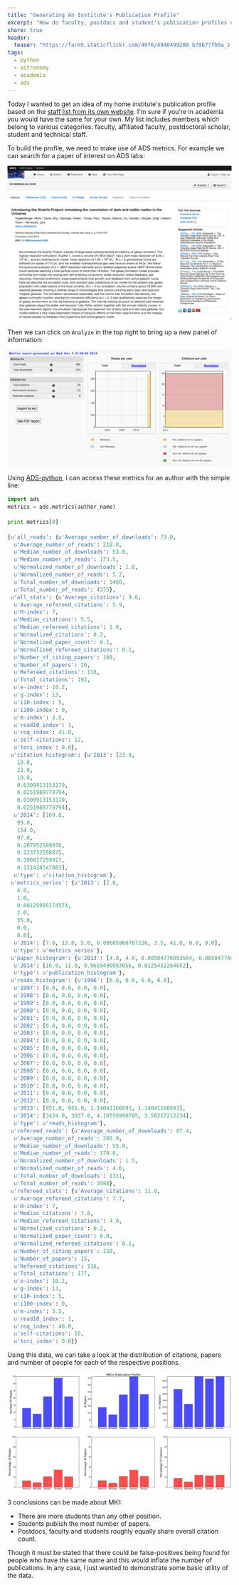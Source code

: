 ```yaml
---
title: "Generating An Institute's Publication Profile"
excerpt: "How do faculty, postdocs and student's publication profiles compare?"
share: true
header:
  teaser: "https://farm5.staticflickr.com/4076/4940499208_b79b77fb0a_z.jpg"
tags:
  - python
  - astronomy
  - academia
  - ads
---
```


Today I wanted to get an idea of my home institute's publication profile based on the [staff list from its own website](http://space.mit.edu/people/all). I'm sure if you're in academia you would have the same for your own. My list includes members which belong to various categories: faculty, affiliated faculty, postdoctoral scholar, student and technical staff.

To build the profile, we need to make use of ADS metrics. For example we can search for a paper of interest on ADS labs:

[![Paper](/assets/adspython/example_paper.png)](/assets/adspython/example_paper.png)

Then we can click on `Analyze` in the top right to bring up a new panel of information:

[![Metric](/assets/adspython/example_metric.png)](/assets/adspython/example_metrics.png)

Using [ADS-python](https://github.com/andycasey/ads), I can access these metrics for an author with the simple line:

```python
import ads
metrics = ads.metrics(author_name)

print metrics[0]

{u'all_reads': {u'Average_number_of_downloads': 73.0,
  u'Average_number_of_reads': 218.8,
  u'Median_number_of_downloads': 53.0,
  u'Median_number_of_reads': 173.5,
  u'Normalized_number_of_downloads': 1.8,
  u'Normalized_number_of_reads': 5.2,
  u'Total_number_of_downloads': 1460,
  u'Total_number_of_reads': 4375},
 u'all_stats': {u'Average_citations': 9.6,
  u'Average_refereed_citations': 5.9,
  u'H-index': 7,
  u'Median_citations': 5.5,
  u'Median_refereed_citations': 2.0,
  u'Normalized_citations': 0.2,
  u'Normalized_paper_count': 0.1,
  u'Normalized_refereed_citations': 0.1,
  u'Number_of_citing_papers': 160,
  u'Number_of_papers': 20,
  u'Refereed_citations': 118,
  u'Total_citations': 192,
  u'e-index': 10.2,
  u'g-index': 13,
  u'i10-index': 5,
  u'i100-index': 0,
  u'm-index': 3.5,
  u'read10_index': 1,
  u'roq_index': 41.0,
  u'self-citations': 12,
  u'tori_index': 0.0},
 u'citation_histogram': {u'2013': [23.0,
   19.0,
   23.0,
   19.0,
   0.0309913153179,
   0.0251989779794,
   0.0309913153179,
   0.0251989779794],
  u'2014': [169.0,
   99.0,
   154.0,
   97.0,
   0.207952689976,
   0.123712598875,
   0.190817259927,
   0.121428547883],
  u'type': u'citation_histogram'},
 u'metrics_series': {u'2013': [2.0,
   4.0,
   1.0,
   0.00125995174574,
   2.0,
   35.0,
   0.0,
   0.0],
  u'2014': [7.0, 13.0, 5.0, 0.00685960767226, 3.5, 41.0, 0.0, 0.0],
  u'type': u'metrics_series'},
 u'paper_histogram': {u'2013': [4.0, 4.0, 0.00504776053564, 0.00504776053564],
  u'2014': [16.0, 11.0, 0.0659490983056, 0.0125452264852],
  u'type': u'publication_histogram'},
 u'reads_histogram': {u'1996': [0.0, 0.0, 0.0, 0.0],
  u'1997': [0.0, 0.0, 0.0, 0.0],
  u'1998': [0.0, 0.0, 0.0, 0.0],
  u'1999': [0.0, 0.0, 0.0, 0.0],
  u'2000': [0.0, 0.0, 0.0, 0.0],
  u'2001': [0.0, 0.0, 0.0, 0.0],
  u'2002': [0.0, 0.0, 0.0, 0.0],
  u'2003': [0.0, 0.0, 0.0, 0.0],
  u'2004': [0.0, 0.0, 0.0, 0.0],
  u'2005': [0.0, 0.0, 0.0, 0.0],
  u'2006': [0.0, 0.0, 0.0, 0.0],
  u'2007': [0.0, 0.0, 0.0, 0.0],
  u'2008': [0.0, 0.0, 0.0, 0.0],
  u'2009': [0.0, 0.0, 0.0, 0.0],
  u'2010': [0.0, 0.0, 0.0, 0.0],
  u'2011': [0.0, 0.0, 0.0, 0.0],
  u'2012': [0.0, 0.0, 0.0, 0.0],
  u'2013': [951.0, 951.0, 1.14041166693, 1.14041166693],
  u'2014': [3424.0, 3037.0, 4.10556990785, 3.50217212234],
  u'type': u'reads_histogram'},
 u'refereed_reads': {u'Average_number_of_downloads': 87.4,
  u'Average_number_of_reads': 265.9,
  u'Median_number_of_downloads': 55.0,
  u'Median_number_of_reads': 179.0,
  u'Normalized_number_of_downloads': 1.5,
  u'Normalized_number_of_reads': 4.6,
  u'Total_number_of_downloads': 1311,
  u'Total_number_of_reads': 3988},
 u'refereed_stats': {u'Average_citations': 11.8,
  u'Average_refereed_citations': 7.7,
  u'H-index': 7,
  u'Median_citations': 7.0,
  u'Median_refereed_citations': 4.0,
  u'Normalized_citations': 0.2,
  u'Normalized_paper_count': 0.0,
  u'Normalized_refereed_citations': 0.1,
  u'Number_of_citing_papers': 150,
  u'Number_of_papers': 15,
  u'Refereed_citations': 116,
  u'Total_citations': 177,
  u'e-index': 10.2,
  u'g-index': 13,
  u'i10-index': 5,
  u'i100-index': 0,
  u'm-index': 3.5,
  u'read10_index': 1,
  u'roq_index': 40.0,
  u'self-citations': 10,
  u'tori_index': 0.0}}
```

Using this data, we can take a look at the distribution of citations, papers and number of people for each of the respective positions.

[![MKI Profile](/assets/adspython/mki_profile.png)](/assets/adspython/mki_profile.png)

3 conclusions can be made about MKI:

* There are more students than any other position.  
* Students publish the most number of papers.  
* Postdocs, faculty and students roughly equally share overall citation count.

Though it must be stated that there could be false-positives being found for people who have the same name and this would inflate the number of publications. In any case, I just wanted to demonstrate some basic utility of the data.
